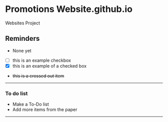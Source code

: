 # Promotions Website.github.io
Websites Project

## Reminders
- None yet
- [ ] this is an example checkbox
- [x] this is an example of a checked box
- <del> this is a crossed out item </del>

---

### To do list
- Make a To-Do list
- Add more items from the paper


---

